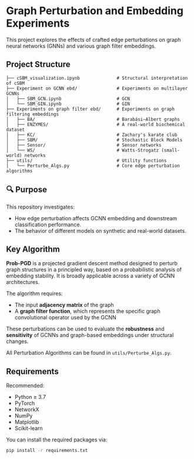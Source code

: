 # Graph Perturbation and Embedding Experiments

This project explores the effects of crafted edge perturbations on graph neural networks (GNNs) and various graph filter embeddings.

## Project Structure
```
├── cSBM_visualization.ipynb              # Structural interpretation of cSBM 
├── Experiment on GCNN ebd/               # Experiments on multilayer GCNNs
│   ├── SBM_GCN.ipynb                     # GCN
│   └── SBM_GIN.ipynb                     # GIN
├── Experiments on graph filter ebd/      # Experiments on graph filtering embeddings
│   ├── BA/                               # Barabási–Albert graphs
│   ├── ENZYMES/                          # A real-world biochemical dataset
│   ├── KC/                               # Zachary's karate club
│   ├── SBM/                              # Stochastic Block Models
│   ├── Sensor/                           # Sensor networks
│   └── WS/                               # Watts-Strogatz (small-world) networks           
├── utils/                                # Utility functions
│   └── Perturbe_Algs.py                  # Core edge perturbation algorithms

```
## 🔍 Purpose

This repository investigates:
- How edge perturbation affects GCNN embedding and downstream classification performance.
- The behavior of different models on synthetic and real-world datasets.

## Key Algorithm

**Prob-PGD** is a projected gradient descent method designed to perturb graph structures in a principled way, based on a probabilistic analysis of embedding stability. It is broadly applicable across a variety of GCNN architectures.

The algorithm requires:
- The input **adjacency matrix** of the graph
- A **graph filter function**, which represents the specific graph convolutional operator used by the GCNN

These perturbations can be used to evaluate the **robustness** and **sensitivity** of GCNNs and graph-based embeddings under structural changes.

All Perturbation Algorithms can be found in `utils/Perturbe_Algs.py`.

## Requirements

Recommended:
- Python ≥ 3.7
- PyTorch
- NetworkX
- NumPy
- Matplotlib
- Scikit-learn

You can install the required packages via:

```bash
pip install -r requirements.txt
